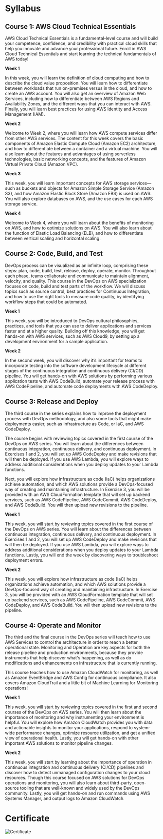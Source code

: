 # Syllabus

## Course 1: AWS Cloud Technical Essentials

AWS Cloud Technical Essentials is a fundamental-level course and will build your competence, confidence, and credibility with practical cloud skills that help you innovate and advance your professional future. Enroll in AWS Cloud Technical Essentials and start learning the technical fundamentals of AWS today!

**Week 1**

In this week, you will learn the definition of cloud computing and how to describe the cloud value proposition. You will learn how to differentiate between workloads that run on-premises versus in the cloud, and how to create an AWS account. You will also get an overview of Amazon Web Services, including how to differentiate between AWS Regions and Availability Zones, and the different ways that you can interact with AWS. Finally, you will learn best practices for using AWS Identity and Access Management (IAM).

**Week 2**

Welcome to Week 2, where you will learn how AWS compute services differ from other AWS services. The content for this week covers the basic components of Amazon Elastic Compute Cloud (Amazon EC2) architecture, and how to differentiate between a container and a virtual machine. You will also learn about the features and advantages of using serverless technologies, basic networking concepts, and the features of Amazon Virtual Private Cloud (Amazon VPC).

**Week 3**

This week, you will learn important concepts for AWS storage services—such as buckets and objects for Amazon Simple Storage Service (Amazon S3), and how Amazon Elastic Block Store (Amazon EBS) is used on AWS. You will also explore databases on AWS, and the use cases for each AWS storage service.

**Week 4**

Welcome to Week 4, where you will learn about the benefits of monitoring on AWS, and how to optimize solutions on AWS. You will also learn about the function of Elastic Load Balancing (ELB), and how to differentiate between vertical scaling and horizontal scaling.


## Course 2: Code, Build, and Test

DevOps process can be visualized as an infinite loop, comprising these steps: plan, code, build, test, release, deploy, operate, monitor. Throughout each phase, teams collaborate and communicate to maintain alignment, velocity, and quality. This course in the DevOps on AWS specialization focuses on code, build and test parts of the workflow. We will discuss topics such as source control, best practices for Continuous Integration, and how to use the right tools to measure code quality, by identifying workflow steps that could be automated.

**Week 1**

This week, you will be introduced to DevOps cultural philosophies, practices, and tools that you can use to deliver applications and services faster and at a higher quality. Building off this knowledge, you will get hands-on with AWS services, such as AWS Cloud9, by setting up a development environment for a sample application.

**Week 2**

In the second week, you will discover why it’s important for teams to incorporate testing into the software development lifecycle at different stages of the continuous integration and continuous delivery (CI/CD) pipeline. You will get hands-on with AWS solutions by performing various application tests with AWS CodeBuild, automate your release process with AWS CodePipeline, and automate code deployments with AWS CodeDeploy.


## Course 3: Release and Deploy

The third course in the series explains how to improve the deployment process with DevOps methodology, and also some tools that might make deployments easier, such as Infrastructure as Code, or IaC, and AWS CodeDeploy.

The course begins with reviewing topics covered in the first course of the DevOps on AWS series. You will learn about the differences between continuous integration, continuous delivery, and continuous deployment. In Exercises 1 and 2, you will set up AWS CodeDeploy and make revisions that will then be deployed. If you use AWS Lambda, you will explore ways to address additional considerations when you deploy updates to your Lambda functions.

Next, you will explore how infrastructure as code (IaC) helps organizations achieve automation, and which AWS solutions provide a DevOps-focused way of creating and maintaining infrastructure. In Exercise 3, you will be provided with an AWS CloudFormation template that will set up backend services, such as AWS CodePipeline, AWS CodeCommit, AWS CodeDeploy, and AWS CodeBuild. You will then upload new revisions to the pipeline.

**Week 1**

This week, you will start by reviewing topics covered in the first course of the DevOps on AWS series. You will learn about the differences between continuous integration, continuous delivery, and continuous deployment. In Exercises 1 and 2, you will set up AWS CodeDeploy and make revisions that will then be deployed. If you use AWS Lambda, you will explore ways to address additional considerations when you deploy updates to your Lambda functions. Lastly, you will end the week by discovering ways to troubleshoot deployment errors.

**Week 2**

This week, you will explore how infrastructure as code (IaC) helps organizations achieve automation, and which AWS solutions provide a DevOps-focused way of creating and maintaining infrastructure. In Exercise 3, you will be provided with an AWS CloudFormation template that will set up backend services, such as AWS CodePipeline, AWS CodeCommit, AWS CodeDeploy, and AWS CodeBuild. You will then upload new revisions to the pipeline.


## Course 4: Operate and Monitor

The third and the final course in the DevOps series will teach how to use AWS Services to control the architecture in order to reach a better operational state. Monitoring and Operation are key aspects for both the release pipeline and production environments, because they provide instruments that help discover what's happening, as well as do modifications and enhancements on infrastructure that is currently running. 

This course teaches how to use Amazon CloudWatch for monitoring, as well as Amazon EventBridge and AWS Config for continuous compliance. It also covers Amazon CloudTrail and a little bit of Machine Learning for Monitoring operations!

**Week 1**

This week, you will start by reviewing topics covered in the first and second courses of the DevOps on AWS series. You will then learn about the importance of monitoring and why instrumenting your environment is helpful. You will explore how Amazon CloudWatch provides you with data and actionable insights to monitor your applications, respond to system-wide performance changes, optimize resource utilization, and get a unified view of operational health. Lastly, you will get hands-on with other important AWS solutions to monitor pipeline changes.

**Week 2**

This week, you will start by learning about the importance of operation in continuous integration and continuous delivery (CI/CD) pipelines and discover how to detect unmanaged configuration changes to your cloud resources. Though this course focused on AWS solutions for DevOps operations and monitoring, you will also learn about third-party, open-source tooling that are well-known and widely used by the DevOps community. Lastly, you will get hands-on and run commands using AWS Systems Manager, and output logs to Amazon CloudWatch.


# Certificate

![Certificate](https://s3.amazonaws.com/coursera_assets/meta_images/generated/CERTIFICATE_LANDING_PAGE/CERTIFICATE_LANDING_PAGE~B9YVKRXGJK27/CERTIFICATE_LANDING_PAGE~B9YVKRXGJK27.jpeg)